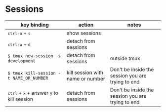 # Sessions 
  
  
| key binding                                                 | action                           | notes                                             |
|-------------------------------------------------------------|----------------------------------|---------------------------------------------------|
| <kbd>ctrl-a</kbd> + <kbd>s</kbd>                            | show sessions                    |                                                   |
| <kbd>ctrl-a</kbd> + <kbd>d</kbd>                            | detach from sessions             |                                                   |
| `$ tmux new-session -s development`                         | detach from sessions             | outside tmux                                      |
| `$ tmux kill-session -t NAME_OR_NUMBER`                     | kill session with name or number | Don't be inside the session you are trying to end |
| <kbd>ctrl</kbd> + <kbd>x</kbd> + answer `y` to kill session | detach from sessions             | Don't be inside the session you are trying to end                                      |



